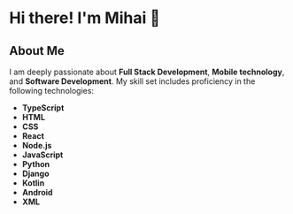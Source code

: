 # Hi there! I'm Mihai 👋

## About Me
I am deeply passionate about **Full Stack Development**, **Mobile technology**, and **Software Development**. My skill set includes proficiency in the following technologies:

- **TypeScript**
- **HTML**
- **CSS**
- **React**
- **Node.js**
- **JavaScript**
- **Python**
- **Django**
- **Kotlin**
- **Android**
- **XML**

